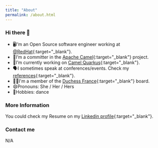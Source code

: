 ```yaml
---
title: "About"
permalink: /about.html
---
```


### Hi there 👋

- 🖥I’m an Open Source software engineer working at [@RedHat](https://www.redhat.com/){:target="_blank"}.
- 🐪I’m a committer in the [Apache Camel](https://camel.apache.org/){:target="_blank"} project.
- 🔭I’m currently working on [Camel Quarkus](https://camel.apache.org/camel-quarkus){:target="_blank"}.
- 🗣I sometimes speak at conferences/events. Check my [references](https://github.com/zbendhiba/conference-talks){:target="_blank"}.
- 👯‍♀I'm a member of the [Duchess France](https://www.duchess-france.org/){:target="_blank"} board.
- 😄Pronouns: She / Her / Hers
- 💃Hobbies: dance

### More Information

You could check my Resume on my [Linkedin profile](https://www.linkedin.com/in/zbendhiba/){:target="_blank"}.

### Contact me 

N/A
